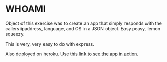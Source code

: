 # WHOAMI

Object of this exercise was to create an app that simply responds with 
the callers ipaddress, language, and OS in a JSON object. Easy peasy, lemon squeezy.

This is very, very easy to do with express.

Also deployed on heroku. Use [this link to see the app in action.](https://fcc-whoami-kelsey.herokuapp.com/)
